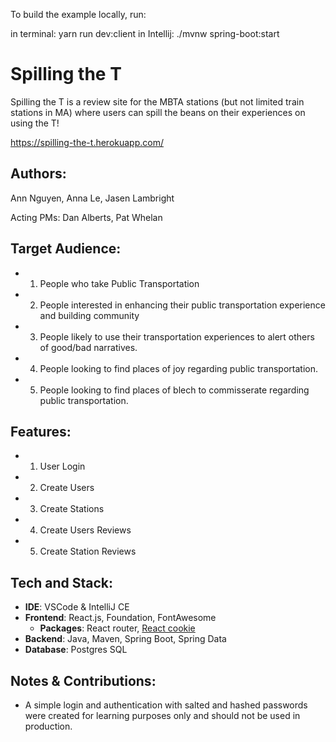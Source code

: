 To build the example locally, run:

in terminal:  yarn run dev:client
in Intellij:  ./mvnw spring-boot:start


# **Spilling the T**

Spilling the T is a review site for the MBTA stations (but not limited train stations in MA) where users can spill the beans on their experiences on using the T!

https://spilling-the-t.herokuapp.com/

## **Authors**:

Ann Nguyen, Anna Le, Jasen Lambright

Acting PMs: Dan Alberts, Pat Whelan

## **Target Audience**:

- 1. People who take Public Transportation
- 2. People interested in enhancing their public transportation experience and building community
- 3. People likely to use their transportation experiences to alert others of good/bad narratives. 
- 4. People looking to find places of joy regarding public transportation.
- 5. People looking to find places of blech to commisserate regarding public transportation.

## **Features**:

- 1. User Login
- 2. Create Users 
- 3. Create Stations
- 4. Create Users Reviews
- 5. Create Station Reviews

## **Tech and Stack**:

- **IDE**: VSCode & IntelliJ CE
- **Frontend**: React.js, Foundation, FontAwesome
  - **Packages**: React router, [React cookie](https://github.com/reactivestack/cookies/tree/master/packages/react-cookie/)
- **Backend**: Java, Maven, Spring Boot, Spring Data
- **Database**: Postgres SQL

## **Notes & Contributions**:

- A simple login and authentication with salted and hashed passwords were created for learning purposes only and should not be used in production.

